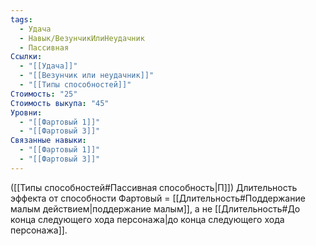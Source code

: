 ```yaml
---
tags:
  - Удача
  - Навык/ВезунчикИлиНеудачник
  - Пассивная
Ссылки:
  - "[[Удача]]"
  - "[[Везунчик или неудачник]]"
  - "[[Типы способностей]]"
Стоимость: "25"
Стоимость выкупа: "45"
Уровни:
  - "[[Фартовый 1]]"
  - "[[Фартовый 3]]"
Связанные навыки:
  - "[[Фартовый 1]]"
  - "[[Фартовый 3]]"
---
```


([[Типы способностей#Пассивная способность|П]]) Длительность эффекта от способности Фартовый = [[Длительность#Поддержание малым действием|поддержание малым]], а не [[Длительность#До конца следующего хода персонажа|до конца следующего хода персонажа]].  